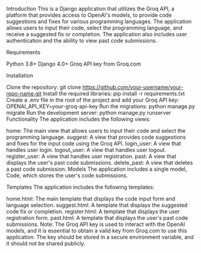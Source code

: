 Introduction This is a Django application that utilizes the Groq API, a platform that provides access to OpenAI's models, to provide code suggestions and fixes for various programming languages. The application allows users to input their code, select the programming language, and receive a suggested fix or completion. The application also includes user authentication and the ability to view past code submissions.

Requirements

Python 3.8+
Django 4.0+
Groq API key from Groq.com

Installation

Clone the repository: git clone https://github.com/your-username/your-repo-name.git
Install the required libraries: pip install -r requirements.txt
Create a .env file in the root of the project and add your Groq API key: OPENAI_API_KEY=your-groq-api-key
Run the migrations: python manage.py migrate
Run the development server: python manage.py runserver
Functionality The application includes the following views:

home: The main view that allows users to input their code and select the programming language.
suggest: A view that provides code suggestions and fixes for the input code using the Groq API.
login_user: A view that handles user login.
logout_user: A view that handles user logout.
register_user: A view that handles user registration.
past: A view that displays the user's past code submissions.
delete_past: A view that deletes a past code submission.
Models The application includes a single model, Code, which stores the user's code submissions.

Templates The application includes the following templates:

home.html: The main template that displays the code input form and language selection.
suggest.html: A template that displays the suggested code fix or completion.
register.html: A template that displays the user registration form.
past.html: A template that displays the user's past code submissions.
Note: The Groq API key is used to interact with the OpenAI models, and it is essential to obtain a valid key from Groq.com to use this application. The key should be stored in a secure environment variable, and it should not be shared publicly.